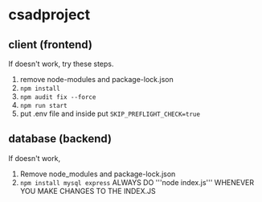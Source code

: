 # csadproject

## client (frontend)

If doesn't work, try these steps.

1. remove node-modules and package-lock.json
2. ```npm install```
3. ```npm audit fix --force```
4. ```npm run start```
5.  put .env file and inside put ```SKIP_PREFLIGHT_CHECK=true```


## database (backend)
If doesn't work,
1. Remove node_modules and package-lock.json
2. ```npm install mysql express```
ALWAYS DO '''node index.js''' WHENEVER YOU MAKE CHANGES TO THE INDEX.JS
